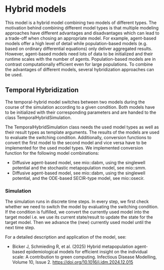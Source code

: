 # Hybrid models

This model is a hybrid model combining two models of different types. The motivation behind combining different model types is that multiple modeling approaches have different advantages and disadvantages which can lead to a trade-off when chosing an appropriate model. For example, agent-based models offer a high level of detail while population-based models (e.g. based on ordinary differential equations) only deliver aggregated results. However, agent-based models need lots of data to be initialized and their runtime scales with the number of agents. Population-based models are in contrast computationally efficient even for large populations. To combine the advantages of different models, several hybridization approaches can be used.

## Temporal Hybridization

The temporal-hybrid model switches between two models during the course of the simulation according to a given condition. Both models have to be initialized with their corresponding parameters and are handed to the class TemporalHybridSimulation. 

The TemporalHybridSimulation class needs the used model types as well as their result types as template arguments. The results of the models are used to evaluate the switching condition. Additionally, conversion functions to convert the first model to the second model and vice versa have to be implemented for the used model types.
We implemented conversion function for the following model combinations:

- Diffusive agent-based model, see mio::dabm, using the singlewell potential and the stochastic metapopulation model, see mio::smm.
- Diffusive agent-based model, see mio::dabm, using the singlewell potential, and the ODE-based SECIR-type model, see mio::osecir.

### Simulation

The simulation runs in discrete time steps. In every step, we first check whether we need to switch the model by evaluating the switching condition. If the condition is fulfilled, we convert the currently used model into the target model i.e. we use its current state/result to update the state for the target model. Then we advance the (new) currently used model until the next time step.

For a detailed description and application of the model, see:

- Bicker J, Schmieding R, et al. (2025) Hybrid metapopulation agent-based epidemiological models for efficient insight on the individual scale: A contribution to green computing.
Infectious Disease Modelling, Volume 10, Issue 2. https://doi.org/10.1016/j.idm.2024.12.015

